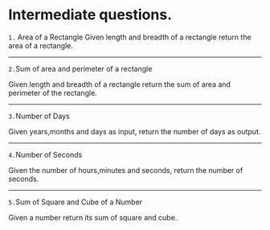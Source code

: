 # Intermediate questions.

`1.` Area of a Rectangle
Given length and breadth of a rectangle return the area of a rectangle.

---

`2.`Sum of area and perimeter of a rectangle

Given length and breadth of a rectangle return the sum of area and perimeter of the rectangle.

---

`3.`Number of Days

Given years,months and days as input, return the number of days as output.

---

`4.`Number of Seconds

Given the number of hours,minutes and seconds, return the number of seconds.

---

`5.`Sum of Square and Cube of a Number

Given a number return its sum of square and cube.
